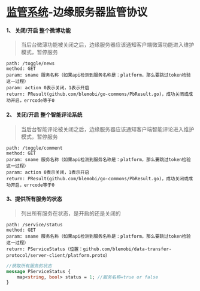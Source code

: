 # [监管系统](https://github.com/blemobi/go-platform-manager.git)-边缘服务器监管协议

#### 1、 关闭/开启 整个微博功能
> 当后台微薄功能被关闭之后，边缘服务器应该通知客户端微薄功能进入维护模式，暂停服务

	path: /toggle/news
	method: GET
	param: sname 服务名称（如果api检测到服务名称是：platform，那么要跳过token检验这一过程）
	param: action 0表示关闭，1表示开启
	return: PResult(github.com/blemobi/go-commons/PbResult.go)，成功关闭或成功开启，errcode等于0
	
#### 2、 关闭/开启 整个智能评论系统
> 当后台智能评论被关闭之后，边缘服务器应该通知客户端智能评论进入维护模式，暂停服务

	path: /toggle/comment
	method: GET
	param: sname 服务名称（如果api检测到服务名称是：platform，那么要跳过token检验这一过程）
	param: action 0表示关闭，1表示开启
	return: PResult(github.com/blemobi/go-commons/PbResult.go)，成功关闭或成功开启，errcode等于0
	
#### 3、提供所有服务的状态
> 列出所有服务在状态，是开启的还是关闭的

	path: /service/status
	method: GET
	param: sname 服务名称（如果api检测到服务名称是：platform，那么要跳过token检验这一过程）
	return: PServiceStatus（位置：github.com/blemobi/data-transfer-protocol/server-client/platform.proto）

```protobuf
//获取所有服务的状态
message PServiceStatus {
	map<string, bool> status = 1; //服务名称=true or false
}
```